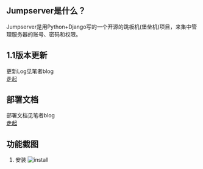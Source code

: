 Jumpserver是什么？
-----------------
Jumpserver是用Python+Django写的一个开源的跳板机(堡垒机)项目，来集中管理服务器的账号、密码和权限。

1.1版本更新
-----------------
更新Log见笔者blog<br>
[走起](http://laoguang.blog.51cto.com/6013350/1576502)

部署文档
-----------------
部署文档见笔者blog<br>
[走起](http://laoguang.blog.51cto.com/6013350/1576729)

功能截图
-----------------
1. 安装
 ![install](https://github.com/ibuler/static/blog/master/jumpserver1.1/1.install.png)
